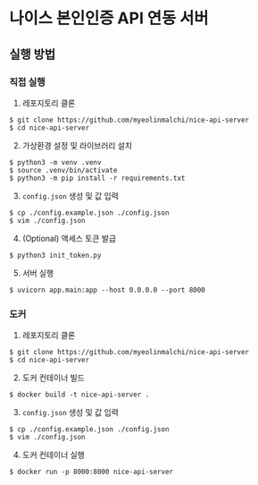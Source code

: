 # 나이스 본인인증 API 연동 서버

## 실행 방법

### 직접 실행

1. 레포지토리 클론

```console
$ git clone https://github.com/myeolinmalchi/nice-api-server
$ cd nice-api-server
```

2. 가상환경 설정 및 라이브러리 설치

```console
$ python3 -m venv .venv
$ source .venv/bin/activate
$ python3 -m pip install -r requirements.txt
```

3. `config.json` 생성 및 값 입력

```console
$ cp ./config.example.json ./config.json
$ vim ./config.json
```

4. (Optional) 액세스 토큰 발급

```
$ python3 init_token.py
```

5. 서버 실행

```
$ uvicorn app.main:app --host 0.0.0.0 --port 8000
```

### 도커

1. 레포지토리 클론

```console
$ git clone https://github.com/myeolinmalchi/nice-api-server
$ cd nice-api-server
```

2. 도커 컨테이너 빌드

```console
$ docker build -t nice-api-server .
```

3. `config.json` 생성 및 값 입력

```console
$ cp ./config.example.json ./config.json
$ vim ./config.json
```

4. 도커 컨테이너 실행

```console
$ docker run -p 8000:8000 nice-api-server
```
